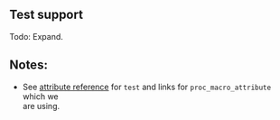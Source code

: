 ## Test support

Todo: Expand.

## Notes:

 - See [attribute reference][Attrs] for `test` and links for `proc_macro_attribute` which we    
   are using.
 
 [Attrs]: https://doc.rust-lang.org/reference/attributes.html